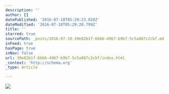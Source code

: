 ```yaml
---
description: ''
author: []
datePublished: '2016-07-10T05:29:23.028Z'
dateModified: '2016-07-10T05:29:20.799Z'
title: ''
starred: true
sourcePath: _posts/2016-07-10-39e82b1f-6bb6-4967-b9b7-5c5a887c2cbf.md
inFeed: true
hasPage: true
inNav: false
url: 39e82b1f-6bb6-4967-b9b7-5c5a887c2cbf/index.html
_context: 'http://schema.org'
_type: Article

---
```

![](https://the-grid-user-content.s3-us-west-2.amazonaws.com/ef1801c2-8e94-4c2f-9738-0bdb7ce58445.jpg)